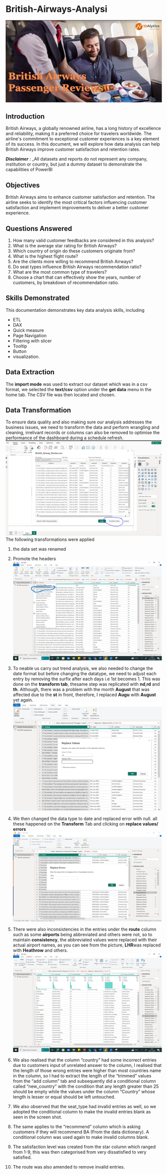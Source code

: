 # British-Airways-Analysi
![](homepage_image.PNG)

## Introduction 
British Airways, a globally renowned airline, has a long history of excellence and reliability, making it a preferred choice for travelers worldwide. The airline's commitment to exceptional customer experiences is a key element of its success. In this document, we will explore how data analysis can help British Airways improve customer satisfaction and retention rates.

**_Disclaimer_** : _All datasets and reports do not represent any company, institution or country, but just a dummy dataset to demonstrate the capabilities of PowerBI
## Objectives

British Airways aims to enhance customer satisfaction and retention. The airline seeks to identify the most critical factors influencing customer satisfaction and implement improvements to deliver a better customer experience.

## Questions Answered 

1. How many valid customer feedbacks are considered in this analysis?
2. What is the average star rating for British Airways?
3. Which country of origin do these customers originate from?
4. What is the highest flight route?
5. Are the clients more willing to recommend British Airways?
6. Do seat types influence British Airways recommendation ratio?
7. What are the most common type of travelers?
8. Choose a chart that can effectively show the years, number of customers, by breakdown of recommendation ratio.

## Skills Demonstrated

This documentation demonstrates key data analysis skills, including 
- ETL
- DAX
- Quick measure
- Page Navigation
- Filtering with slicer
- Tooltip
- Button
- visualization.

## Data Extraction

The **import mode** was used to extract our dataset which was in a csv format, we selected the **text/csv** option under the **get data** menu in the home tab. The CSV file was then located and chosen.

## Data Transformation
To ensure data quality and also making sure our analysis addresses the business issues, we need to transform the data and perform wrangling and cleaning, irrelivant records or columns can also be removed to optimise the performance of the dashboard during a schedule refresh.
![](transform_data.PNG)
The following transformations were applied
1.	the data set was renamed 
2.	Promote the headers
![](promote_headers.png)

3.	To neable us carry out trend analysis, we also needed to change the date format but before changing the datatype, we need to adjust each entry by removing the surfix after each days i.e 1st becomes 1.
This was done on the **transform tab**, thesame step was replicated with **nd**,**rd** and **th**. Although, there was a problem with the month **August** that was affected due to the **st** in front, therefore, I replaced **Augu** with **August** yet again.
![](replace_value.PNG)

4.	We then  changed the data type to date and replaced error with null. all these happened on the **Transform** Tab and clicking on **replace values/ errors**
![](replace_null.PNG)

5.	There were also inconsistencies in the entries under the **route** column such as some **airports** being abbreviated and others were not, so to maintain **consistency**, the abbreviated values were replaced with their actual airport names, as you can see from the picture, **LHR**was replaced with **Heathrow** and others.
![](replaced_route_names.png)
8.	We also realised that the column “country” had some incorrect entries due to customers input of unrelated answer to the column, I realised that the length of those wrong entries were higher than most countries name in the column, so I had to extract the length of the “trimmed” values from the “add column” tab and subsequently did a conditional column called “new_country” with the condition that any length greater than 25 should be empty while the values under the column “Country” whose length is lesser or equal should be left untouched.
9.	We also observed that the seat_type had invalid entries as well, so we adopted the conditional column to make the invalid entries blank as seen in the screen shot.
10.	The same applies to the “recommend” column which is asking customers if they will recommend BA (From the data dictionary). A conditional column was used again to make invalid columns blank.
11.	The satisfaction level was created from the star column which ranged from 1-9, this was then categorised from very dissatisfied to very satisfied.
12.	The route was also amended to remove invalid entries.



